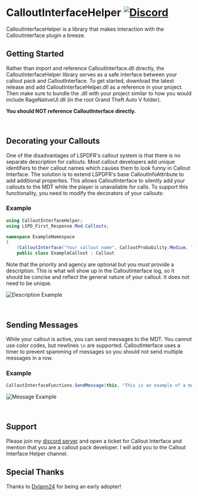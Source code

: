 # CalloutInterfaceHelper [![Discord](https://img.shields.io/badge/discord-join-7289DA.svg)](https://discord.gg/AuJCUag)

CalloutInterfaceHelper is a library that makes interaction with the CalloutInterface plugin a breeze.

## Getting Started

Rather than import and reference CalloutInterface.dll directly, the CalloutInterfaceHelper library serves as a safe interface between your callout pack and CalloutInterface.  To get started, download the latest release and add CalloutInterfaceHelper.dll as a reference in your project.  Then make sure to bundle the .dll with your project similar to how you would include RageNativeUI.dll (in the root Grand Theft Auto V folder).

**You should NOT reference CalloutInterface directly.**

</br>

## Decorating your Callouts

One of the disadvantages of LSPDFR's callout system is that there is no separate description for callouts.  Most callout developers add unique identifiers to their callout names which causes them to look funny in Callout Interface.  The solution is to extend LSPDFR's base CalloutInfoAttribute to add additional properties.  This allows CalloutInterface to silently add your callouts to the MDT while the player is unavailable for calls.  To support this functionality,
you need to modify the decorators of your callouts:

### Example

```cs
using CalloutInterfaceHelper;
using LSPD_First_Response.Mod.Callouts;

namespace ExampleNamespace
{
    [CalloutInterface("Your callout name", CalloutProbability.Medium, "A very useful description", "code 2", "lspd")]
    public class ExampleCallout : Callout
```

Note that the priority and agency are optional but you *must* provide a description.  This is what will show up in the CalloutInterface log, so it should be concise and reflect the general nature of your callout.  It does not need to be unique.

![Description Example](https://i.imgur.com/yX3GkKX.png)

</br>

## Sending Messages

While your callout is active, you can send messages to the MDT.  You cannot use color codes, but newlines `\n` are supported.  CalloutInterface uses a timer to prevent spamming of messages so you should not send multiple messages in a row.

### Example
```cs
CalloutInterfaceFunctions.SendMessage(this, "This is an example of a multi-line message.\nThis is the second line.\nPlease note, extremely long lines will be cut off in the message window.  The rest of this is just gibberish to demonstrate what it looks like.\nThe exact length is font dependent, so I recommend no more than 60 characters per line.");
```
![Message Example](https://i.imgur.com/njrEWyR.png)

</br>

## Support

Please join my [discord server](https://discord.gg/AuJCUag) and open a ticket for Callout Interface and mention that you are a callout pack developer.  I will add you to the Callout Interface Helper channel.


## Special Thanks

Thanks to [Dylann24](https://github.com/Dylann24) for being an early adopter!
